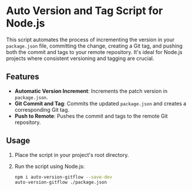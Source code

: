 # Auto Version and Tag Script for Node.js

This script automates the process of incrementing the version in your `package.json` file, committing the change, creating a Git tag, and pushing both the commit and tags to your remote repository. It's ideal for Node.js projects where consistent versioning and tagging are crucial.

## Features

- **Automatic Version Increment**: Increments the patch version in `package.json`.
- **Git Commit and Tag**: Commits the updated `package.json` and creates a corresponding Git tag.
- **Push to Remote**: Pushes the commit and tags to the remote Git repository.

## Usage

1. Place the script in your project's root directory.
2. Run the script using Node.js:

   ```bash
   npm i auto-version-gitflow --save-dev
   auto-version-gitflow ./package.json

